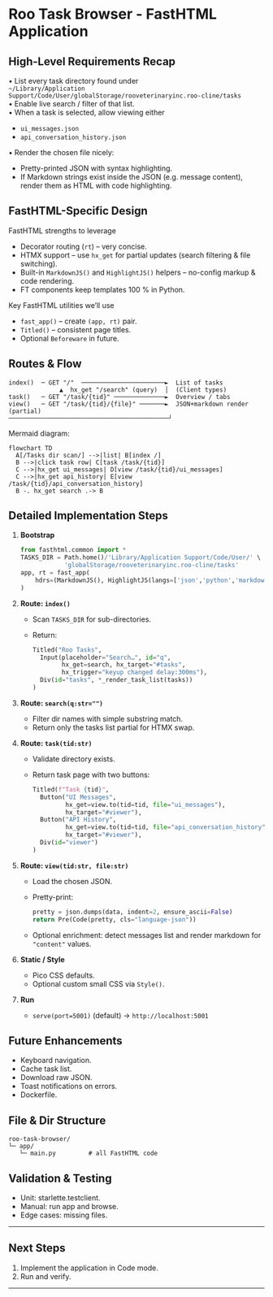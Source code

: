 Roo Task Browser - FastHTML Application
======================================

High-Level Requirements Recap
-----------------------------

• List every task directory found under  
  `~/Library/Application Support/Code/User/globalStorage/rooveterinaryinc.roo-cline/tasks`  
• Enable live search / filter of that list.  
• When a task is selected, allow viewing either

  - `ui_messages.json`
  - `api_conversation_history.json`

• Render the chosen file nicely:

  - Pretty-printed JSON with syntax highlighting.  
  - If Markdown strings exist inside the JSON (e.g. message content), render them as HTML with code highlighting.

FastHTML-Specific Design
------------------------

FastHTML strengths to leverage

* Decorator routing (`rt`) – very concise.  
* HTMX support – use `hx_get` for partial updates (search filtering & file switching).  
* Built-in `MarkdownJS()` and `HighlightJS()` helpers – no-config markup & code rendering.  
* FT components keep templates 100 % in Python.

Key FastHTML utilities we’ll use

* `fast_app()` – create `(app, rt)` pair.  
* `Titled()` – consistent page titles.  
* Optional `Beforeware` in future.

Routes & Flow
-------------

```
index()  ─ GET "/"  ───────────────────────►  List of tasks
              ▲  hx_get "/search" (query)  │  (Client types)  
task()   ─ GET "/task/{tid}" ──────────────►  Overview / tabs  
view()   ─ GET "/task/{tid}/{file}" ───────►  JSON+markdown render (partial)  
────────────────────────────────────────────┘
```

Mermaid diagram:

```mermaid
flowchart TD
  A[/Tasks dir scan/] -->|list| B[index /]
  B -->|click task row| C[task /task/{tid}]
  C -->|hx_get ui_messages| D[view /task/{tid}/ui_messages]
  C -->|hx_get api_history| E[view /task/{tid}/api_conversation_history]
  B -. hx_get search .-> B
```

Detailed Implementation Steps
-----------------------------

1. **Bootstrap**

   ```python
   from fasthtml.common import *
   TASKS_DIR = Path.home()/'Library/Application Support/Code/User/' \
               'globalStorage/rooveterinaryinc.roo-cline/tasks'
   app, rt = fast_app(
       hdrs=(MarkdownJS(), HighlightJS(langs=['json','python','markdown']))
   )
   ```

2. **Route: `index()`**

   * Scan `TASKS_DIR` for sub-directories.  
   * Return:

     ```python
     Titled("Roo Tasks",
       Input(placeholder="Search…", id="q",
             hx_get=search, hx_target="#tasks",
             hx_trigger="keyup changed delay:300ms"),
       Div(id="tasks", *_render_task_list(tasks))
     )
     ```

3. **Route: `search(q:str="")`**

   * Filter dir names with simple substring match.  
   * Return only the tasks list partial for HTMX swap.

4. **Route: `task(tid:str)`**

   * Validate directory exists.  
   * Return task page with two buttons:

     ```python
     Titled(f"Task {tid}",
       Button("UI Messages",
              hx_get=view.to(tid=tid, file="ui_messages"),
              hx_target="#viewer"),
       Button("API History",
              hx_get=view.to(tid=tid, file="api_conversation_history"),
              hx_target="#viewer"),
       Div(id="viewer")
     )
     ```

5. **Route: `view(tid:str, file:str)`**

   * Load the chosen JSON.  
   * Pretty-print:

     ```python
     pretty = json.dumps(data, indent=2, ensure_ascii=False)
     return Pre(Code(pretty, cls="language-json"))
     ```

   * Optional enrichment: detect messages list and render markdown for `"content"` values.

6. **Static / Style**

   * Pico CSS defaults.  
   * Optional custom small CSS via `Style()`.

7. **Run**

   * `serve(port=5001)` (default) → `http://localhost:5001`

Future Enhancements
-------------------

* Keyboard navigation.  
* Cache task list.  
* Download raw JSON.  
* Toast notifications on errors.  
* Dockerfile.

File & Dir Structure
--------------------

```
roo-task-browser/
└─ app/
   └─ main.py         # all FastHTML code
```

Validation & Testing
--------------------

* Unit: starlette.testclient.  
* Manual: run app and browse.  
* Edge cases: missing files.

---

Next Steps
----------

1. Implement the application in Code mode.  
2. Run and verify.

---